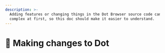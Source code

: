 ```yaml
---
description: >-
  Adding features or changing things in the Dot Browser source code can be quite
  complex at first, so this doc should make it easier to understand.
---
```


# 📝 Making changes to Dot

